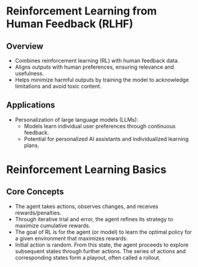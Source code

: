 # Reinforcement Learning from Human Feedback (RLHF)

## Overview
- Combines reinforcement learning (RL) with human feedback data.
- Aligns outputs with human preferences, ensuring relevance and usefulness.
- Helps minimize harmful outputs by training the model to acknowledge limitations and avoid toxic content.

## Applications
- Personalization of large language models (LLMs):
  - Models learn individual user preferences through continuous feedback.
  - Potential for personalized AI assistants and individualized learning plans.

# Reinforcement Learning Basics

## Core Concepts
- The agent takes actions, observes changes, and receives rewards/penalties.
- Through iterative trial and error, the agent refines its strategy to maximize cumulative rewards.
- The goal of RL is for the agent (or model) to learn the optimal policy for a given environment that maximizes rewards.
- Initial action is random. From this state, the agent proceeds to explore subsequent states through further actions. The series of actions and corresponding states form a playout, often called a rollout.